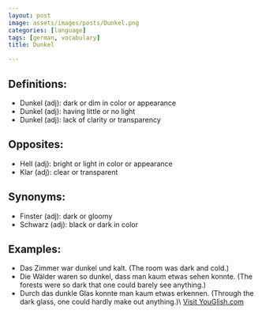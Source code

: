 ```yaml
---
layout: post
image: assets/images/posts/Dunkel.png
categories: [language]
tags: [german, vocabulary]
title: Dunkel

---
```


## Definitions:
- Dunkel (adj): dark or dim in color or appearance
- Dunkel (adj): having little or no light
- Dunkel (adj): lack of clarity or transparency

## Opposites:
- Hell (adj): bright or light in color or appearance
- Klar (adj): clear or transparent

## Synonyms:
- Finster (adj): dark or gloomy
- Schwarz (adj): black or dark in color

## Examples:
- Das Zimmer war dunkel und kalt. (The room was dark and cold.)
- Die Wälder waren so dunkel, dass man kaum etwas sehen konnte. (The forests were so dark that one could barely see anything.)
- Durch das dunkle Glas konnte man kaum etwas erkennen. (Through the dark glass, one could hardly make out anything.)\ <a id="yg-widget-0" class="youglish-widget" data-query="Dunkel" data-lang="german" data-components="8412" data-auto-start="0" data-bkg-color="theme_light" data-title="How%20to%20pronounce%20Dunkel%20in%20German"  rel="nofollow" href="https://youglish.com">Visit YouGlish.com</a><script async src="https://youglish.com/public/emb/widget.js" charset="utf-8"></script>